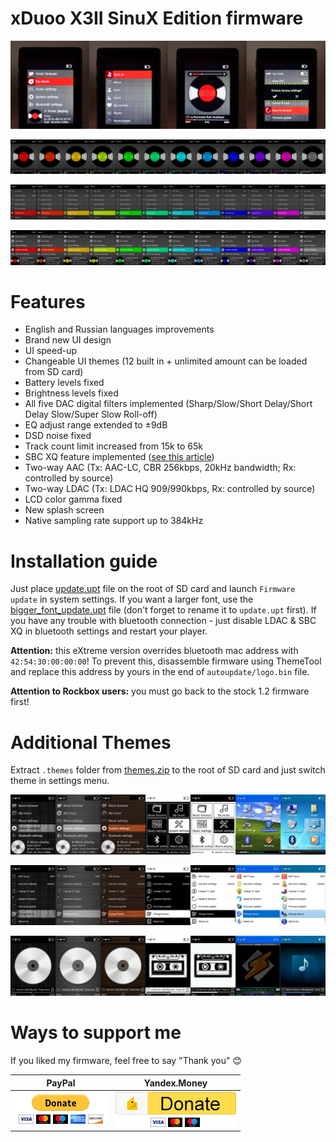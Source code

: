 # xDuoo X3II SinuX Edition firmware

![Preview](img/img1.png)

![Preview](img/img2.png)

![Preview](img/img3.png)

![Preview](img/img4.png)

# Features

* English and Russian languages improvements
* Brand new UI design
* UI speed-up
* Changeable UI themes (12 built in + unlimited amount can be loaded from SD card)
* Battery levels fixed
* Brightness levels fixed
* All five DAC digital filters implemented (Sharp/Slow/Short Delay/Short Delay Slow/Super Slow Roll-off)
* EQ adjust range extended to ±9dB
* DSD noise fixed
* Track count limit increased from 15k to 65k
* SBC XQ feature implemented ([see this article](http://soundexpert.org/articles/-/blogs/audio-quality-of-sbc-xq-bluetooth-audio-codec))
* Two-way AAC (Tx: AAC-LC, CBR 256kbps, 20kHz bandwidth; Rx: controlled by source)
* Two-way LDAC (Tx: LDAC HQ 909/990kbps, Rx: controlled by source)
* LCD color gamma fixed
* New splash screen
* Native sampling rate support up to 384kHz

# Installation guide

Just place [update.upt](update.upt) file on the root of SD card and launch `Firmware update` in system settings.
If you want a larger font, use the [bigger_font_update.upt](bigger_font_update.upt) file (don't forget to rename it to `update.upt` first).
If you have any trouble with bluetooth connection - just disable LDAC & SBC XQ in bluetooth settings and restart your player.

**Attention:** this eXtreme version overrides bluetooth mac address with `42:54:30:00:00:00`! To prevent this, disassemble firmware using ThemeTool and replace this address by yours in the end of `autoupdate/logo.bin` file.

**Attention to Rockbox users:** you must go back to the stock 1.2 firmware first!

# Additional Themes

Extract `.themes` folder from [themes.zip](themes.zip) to the root of SD card and just switch theme in settings menu.

![Preview](img/img5.png)

![Preview](img/img6.png)

![Preview](img/img7.png)

# Ways to support me

If you liked my firmware, feel free to say "Thank you" :blush:

|PayPal|Yandex.Money|
|:-----------------------:|:-----------------------:|
|[![paypal](img/paypal.png)](https://www.paypal.me/sinuxvr)|[![Yandex.Money](img/yamoney.png)](https://money.yandex.ru/to/410014808100617)|